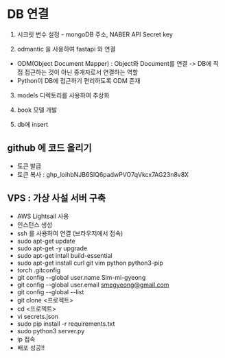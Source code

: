 # DB 연결

1. 시크릿 변수 설정 - mongoDB 주소, NABER API Secret key

2. odmantic 을 사용하여 fastapi 와 연결
 - ODM(Object Document Mapper) : Object와 Document를 연결 -> DB에 직접 접근하는 것이 아닌 중개자로서 연결하는 역할
 - Python이 DB에 접근하기 편리하도록 ODM 존재

3. models 디렉토리를 사용하여 추상화

4. book 모델 개발

5. db에 insert


## github 에 코드 올리기
- 토큰 발급
- 토큰 복사 : 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

## VPS : 가상 사설 서버 구축

- AWS Lightsail 사용
- 인스턴스 생성
- ssh 를 사용하여 연결 (브라우저에서 접속)
- sudo apt-get update
- sudo apt-get -y upgrade
- sudo apt-get intall build-essential
- sudo apt-get install curl git vim python python3-pip
- torch .gitconfig
- git config --global user.name Sim-mi-gyeong
- git config --global user.email smegyeong@gmail.com
- git config --global --list
- git clone <프로젝트>
- cd <프로젝트>
- vi secrets.json
- sudo pip install -r requirements.txt
- sudo python3 server.py
- ip 접속
- 배포 성공!!